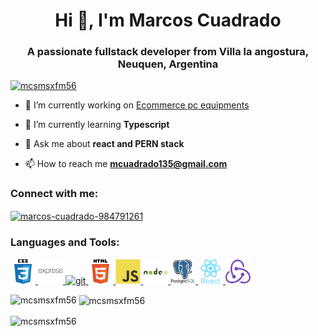 <h1 align="center">Hi 👋, I'm Marcos Cuadrado</h1>
<h3 align="center">A passionate fullstack developer from Villa la angostura, Neuquen, Argentina</h3>

<p align="left"> <a href="https://github.com/ryo-ma/github-profile-trophy"><img src="https://github-profile-trophy.vercel.app/?username=mcsmsxfm56" alt="mcsmsxfm56" /></a> </p>

- 🔭 I’m currently working on [Ecommerce pc equipments](https://github.com/mcsmsxfm56/Ecommerce)

- 🌱 I’m currently learning **Typescript**

- 💬 Ask me about **react and PERN stack**

- 📫 How to reach me **mcuadrado135@gmail.com**

<h3 align="left">Connect with me:</h3>
<p align="left">
<a href="https://linkedin.com/in/marcos-cuadrado-984791261" target="blank"><img align="center" src="https://raw.githubusercontent.com/rahuldkjain/github-profile-readme-generator/master/src/images/icons/Social/linked-in-alt.svg" alt="marcos-cuadrado-984791261" height="30" width="40" /></a>
</p>

<h3 align="left">Languages and Tools:</h3>
<p align="left"> <a href="https://www.w3schools.com/css/" target="_blank" rel="noreferrer"> <img src="https://raw.githubusercontent.com/devicons/devicon/master/icons/css3/css3-original-wordmark.svg" alt="css3" width="40" height="40"/> </a> <a href="https://expressjs.com" target="_blank" rel="noreferrer"> <img src="https://raw.githubusercontent.com/devicons/devicon/master/icons/express/express-original-wordmark.svg" alt="express" width="40" height="40"/> </a> <a href="https://git-scm.com/" target="_blank" rel="noreferrer"> <img src="https://www.vectorlogo.zone/logos/git-scm/git-scm-icon.svg" alt="git" width="40" height="40"/> </a> <a href="https://www.w3.org/html/" target="_blank" rel="noreferrer"> <img src="https://raw.githubusercontent.com/devicons/devicon/master/icons/html5/html5-original-wordmark.svg" alt="html5" width="40" height="40"/> </a> <a href="https://developer.mozilla.org/en-US/docs/Web/JavaScript" target="_blank" rel="noreferrer"> <img src="https://raw.githubusercontent.com/devicons/devicon/master/icons/javascript/javascript-original.svg" alt="javascript" width="40" height="40"/> </a> <a href="https://nodejs.org" target="_blank" rel="noreferrer"> <img src="https://raw.githubusercontent.com/devicons/devicon/master/icons/nodejs/nodejs-original-wordmark.svg" alt="nodejs" width="40" height="40"/> </a> <a href="https://www.postgresql.org" target="_blank" rel="noreferrer"> <img src="https://raw.githubusercontent.com/devicons/devicon/master/icons/postgresql/postgresql-original-wordmark.svg" alt="postgresql" width="40" height="40"/> </a> <a href="https://reactjs.org/" target="_blank" rel="noreferrer"> <img src="https://raw.githubusercontent.com/devicons/devicon/master/icons/react/react-original-wordmark.svg" alt="react" width="40" height="40"/> </a> <a href="https://redux.js.org" target="_blank" rel="noreferrer"> <img src="https://raw.githubusercontent.com/devicons/devicon/master/icons/redux/redux-original.svg" alt="redux" width="40" height="40"/> </a> </p>

<p><img align="left" src="https://github-readme-stats.vercel.app/api/top-langs?username=mcsmsxfm56&show_icons=true&locale=en&layout=compact" alt="mcsmsxfm56" /></p>

<p>&nbsp;<img align="center" src="https://github-readme-stats.vercel.app/api?username=mcsmsxfm56&show_icons=true&locale=en" alt="mcsmsxfm56" /></p>

<p><img align="center" src="https://github-readme-streak-stats.herokuapp.com/?user=mcsmsxfm56&" alt="mcsmsxfm56" /></p>

